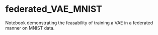 # federated_VAE_MNIST

Notebook demonstrating the feasability of training a VAE in a federated manner on MNIST data.
